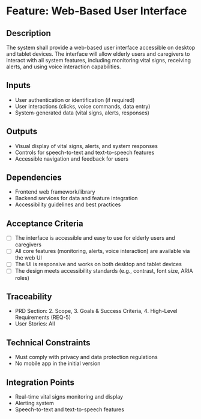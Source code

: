 # Feature: Web-Based User Interface

## Description
The system shall provide a web-based user interface accessible on desktop and tablet devices. The interface will allow elderly users and caregivers to interact with all system features, including monitoring vital signs, receiving alerts, and using voice interaction capabilities.

## Inputs
- User authentication or identification (if required)
- User interactions (clicks, voice commands, data entry)
- System-generated data (vital signs, alerts, responses)

## Outputs
- Visual display of vital signs, alerts, and system responses
- Controls for speech-to-text and text-to-speech features
- Accessible navigation and feedback for users

## Dependencies
- Frontend web framework/library
- Backend services for data and feature integration
- Accessibility guidelines and best practices

## Acceptance Criteria
- [ ] The interface is accessible and easy to use for elderly users and caregivers
- [ ] All core features (monitoring, alerts, voice interaction) are available via the web UI
- [ ] The UI is responsive and works on both desktop and tablet devices
- [ ] The design meets accessibility standards (e.g., contrast, font size, ARIA roles)

## Traceability
- PRD Section: 2. Scope, 3. Goals & Success Criteria, 4. High-Level Requirements (REQ-5)
- User Stories: All

## Technical Constraints
- Must comply with privacy and data protection regulations
- No mobile app in the initial version

## Integration Points
- Real-time vital signs monitoring and display
- Alerting system
- Speech-to-text and text-to-speech features
